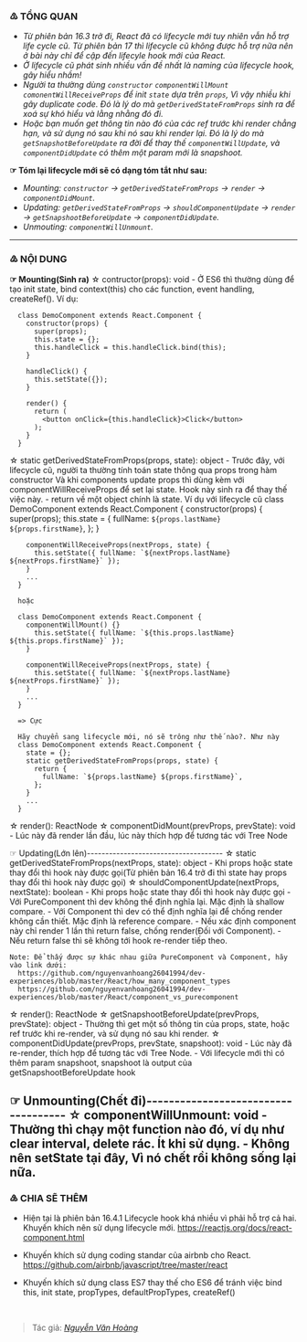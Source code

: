### ♳ TỔNG QUAN
- *Từ phiên bản 16.3 trở đi, React đã có lifecycle mới tuy nhiên vẫn hỗ trợ life cycle cũ. Từ phiên bản 17 thì lifecycle cũ không được hỗ trợ nữa nên ở bài này chỉ để cập đến lifecyle hook mới của React.*
- *Ở lifecycle cũ phát sinh nhiều vấn đề nhất là naming của lifecycle hook, gây hiểu nhầm!*
- *Người ta thường dùng `constructor` `componentWillMount` `comonentWillReceiveProps` để init `state` dựa trên `props`, Vì vậy nhiều khi gây duplicate code. Đó là lý do mà `getDerivedStateFromProps` sinh ra để xoá sự khó hiểu và lằng nhằng đó đi.*
- *Hoặc bạn muốn get thông tin nào đó của các ref trước khi render chẳng hạn, và sử dụng nó sau khi nó sau khi render lại. Đó là lý do mà `getSnapshotBeforeUpdate` ra đời để thay thế `componentWillUpdate`, và `componentDidUpdate` có thêm một param mới là snapshoot.*

**☞ Tóm lại lifecycle mới sẽ có dạng tóm tắt như sau:**
- *Mounting: `constructor` → `getDerivedStateFromProps` → `render` → `componentDidMount`.*
- *Updating: `getDerivedStateFromProps` → `shouldComponentUpdate` → `render` → `getSnapshootBeforeUpdate` → `componentDidUpdate`.*
- *Unmouting: `componentWillUnmount`.*
----
### ♴ NỘI DUNG
**☞ Mounting(Sinh ra)**
  ☆ contructor(props): void
    - Ở ES6 thì thường dùng để tạo init state, bind context(this) cho các function, event handling, createRef().
      Ví dụ: 
  
      class DemoComponent extends React.Component {
        constructor(props) {
          super(props);
          this.state = {};
          this.handleClick = this.handleClick.bind(this);
        }
        
        handleClick() {
          this.setState({});
        }
        
        render() {
          return (
            <button onClick={this.handleClick}>Click</button>
          );
        }
      }
   
  ☆ static getDerivedStateFromProps(props, state): object
    - Trước đây, với lifecycle cũ, người ta thường tính toán state thông qua props trong hàm constructor
       Và khi components update props thì dùng kèm với componentWillReceiveProps để set lại state.
       Hook này sinh ra để thay thế việc này.
    - return về một object chính là state.
      Ví dụ với lifecycle cũ
      class DemoComponent extends React.Component {
        constructor(props) {
          super(props);
          this.state = {
            fullName: `${props.lastName} ${props.firstName}`,
          };
        }
    
        componentWillReceiveProps(nextProps, state) {
          this.setState({ fullName: `${nextProps.lastName} ${nextProps.firstName}` });
        }
        ...
      }
      
      hoặc 
     
      class DemoComponent extends React.Component {
        componentWillMount() {}
          this.setState({ fullName: `${this.props.lastName} ${this.props.firstName}` });
        }
    
        componentWillReceiveProps(nextProps, state) {
          this.setState({ fullName: `${nextProps.lastName} ${nextProps.firstName}` });
        }
        ...
      }
      
      => Cực

      Hãy chuyển sang lifecycle mới, nó sẽ trông như thế nào?. Như này
      class DemoComponent extends React.Component {
        state = {};
        static getDerivedStateFromProps(props, state) {
          return {
            fullName: `${props.lastName} ${props.firstName}`,
          };
        }
        ...
      }
  
  ☆ render(): ReactNode
  ☆ componentDidMount(prevProps, prevState): void
    - Lúc này đã render lần đầu, lúc này thích hợp để tương tác với Tree Node
 
 ☞ Updating(Lớn lên)-------------------------------------
  ☆ static getDerivedStateFromProps(nextProps, state): object
    - Khi props hoặc state thay đổi thì hook này được gọi(Từ phiên bản 16.4 
      trở đi thì state hay props thay đổi thì hook này được gọi)
  ☆ shouldComponentUpdate(nextProps, nextState): boolean
    - Khi props hoặc state thay đổi thì hook này được gọi
    - Với PureComponent thì dev không thể định nghĩa lại. Mặc định là shallow compare.
    - Với Component thì dev có thể định nghĩa lại để chống render không cần thiết. Mặc định là reference compare.
    - Nếu xác định component này chỉ render 1 lần thì return false, chống render(Đối với Component).
    - Nếu return false thì sẽ không tới hook re-render tiếp theo.
    
    Note: Để thấy được sự khác nhau giữa PureComponent và Component, hãy vào link dưới:
      https://github.com/nguyenvanhoang26041994/dev-experiences/blob/master/React/how_many_component_types
      https://github.com/nguyenvanhoang26041994/dev-experiences/blob/master/React/component_vs_purecomponent
  
  ☆ render(): ReactNode
  ☆ getSnapshootBeforeUpdate(prevProps, prevState): object
    - Thường thì get một số thông tin của props, state, hoặc ref trước khi re-render, và sử dụng nó sau khi render.
  ☆ componentDidUpdate(prevProps, prevState, snapshoot): void
    - Lúc này đã re-render, thích hợp để tương tác với Tree Node.
    - Với lifecycle mới thì có thêm param snapshoot, snapshoot là output của getSnapshootBeforeUpdate hook
  
 ☞ Unmounting(Chết đi)------------------------------------
  ☆ componentWillUnmount: void
    - Thường thì chạy một function nào đó, ví dụ như clear interval, delete rác. Ít khi sử dụng.
    - Không nên setState tại đây, Vì nó chết rồi không sống lại nữa.
----------------------------------------------------------------------------------------------------------------


### ♵ CHIA SẼ THÊM
 - Hiện tại là phiên bản 16.4.1 Lifecycle hook khá nhiều vì phải hỗ trợ cả hai. Khuyến khích nên sử dụng lifecycle mới.
    https://reactjs.org/docs/react-component.html
 
 - Khuyến khích sử dụng coding standar của airbnb cho React.
    https://github.com/airbnb/javascript/tree/master/react
 
 - Khuyến khích sử dụng class ES7 thay thế cho ES6 để tránh việc bind this, init state, propTypes, defaultPropTypes,
   createRef()
   
<br/>

> Tác giả: *[Nguyễn Văn Hoàng](https://www.facebook.com/nvh26041994)*
